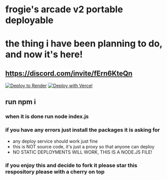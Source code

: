 # frogie's arcade v2 portable deployable

# the thing i have been planning to do, and now it's here!

## https://discord.com/invite/fErn6KteQn

[![Deploy to Render](https://render.com/images/deploy-to-render-button.svg)](https://dashboard.render.com/blueprint/new?repo=https%3A%2F%2Fgithub.com%2FFrogiesArcade%2FFrogiesArcade-v2-Portable)
[![Deploy with Vercel](https://binbashbanana.github.io/deploy-buttons/buttons/remade/vercel.svg)](https://vercel.com/new/pogsysuxs-projects/clone?s=https%3A%2F%2Fgithub.com%2FFrogiesArcade%2FFrogiesArcade-v2-Portable&showOptionalTeamCreation=false)

## run npm i

### when it is done run node index.js
### if you have any errors just install the packages it is asking for

- any deploy service should work just fine
- this is NOT source code, it's just a proxy so that anyone can deploy
- NO STATIC DEPLOYMENTS WILL WORK, THIS IS A NODE.JS FILE!


### if you enjoy this and decide to fork it please star this respository please with a cherry on top

